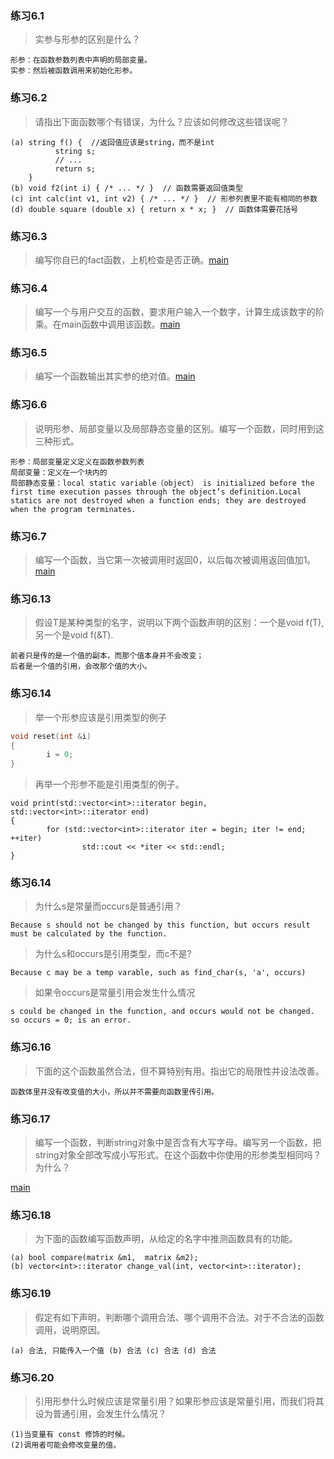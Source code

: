 ### 练习6.1
>实参与形参的区别是什么？
```
形参：在函数参数列表中声明的局部变量。
实参：然后被函数调用来初始化形参。
```

### 练习6.2
>请指出下面函数哪个有错误，为什么？应该如何修改这些错误呢？
```
(a) string f() {  //返回值应该是string，而不是int
          string s;
          // ...
          return s;
    }
(b) void f2(int i) { /* ... */ }  // 函数需要返回值类型
(c) int calc(int v1, int v2) { /* ... */ }  // 形参列表里不能有相同的参数
(d) double square (double x) { return x * x; }  // 函数体需要花括号
```

### 练习6.3
>编写你自已的fact函数，上机检查是否正确。[main](ex6.3.cpp)

### 练习6.4
>编写一个与用户交互的函数，要求用户输入一个数字，计算生成该数字的阶乘。在main函数中调用该函数。[main](ex6.4.cpp)

### 练习6.5
>编写一个函数输出其实参的绝对值。[main](ex6.5.cpp)

### 练习6.6
>说明形参、局部变量以及局部静态变量的区别。编写一个函数，同时用到这三种形式。
```
形参：局部变量定义定义在函数参数列表
局部变量：定义在一个块内的
局部静态变量：local static variable（object） is initialized before the first time execution passes through the object’s definition.Local statics are not destroyed when a function ends; they are destroyed when the program terminates.
```

### 练习6.7
> 编写一个函数，当它第一次被调用时返回0，以后每次被调用返回值加1。[main](ex6.7.cpp)

### 练习6.13
>假设T是某种类型的名字，说明以下两个函数声明的区别：一个是void f(T), 另一个是void f(&T).
```
前者只是传的是一个值的副本，而那个值本身并不会改变；
后者是一个值的引用，会改那个值的大小。
```

### 练习6.14
>举一个形参应该是引用类型的例子
```cpp
void reset(int &i)
{
        i = 0;
}
```

>再举一个形参不能是引用类型的例子。
```
void print(std::vector<int>::iterator begin, std::vector<int>::iterator end)
{
        for (std::vector<int>::iterator iter = begin; iter != end; ++iter)
                std::cout << *iter << std::endl;
}
```
### 练习6.14
>为什么s是常量而occurs是普通引用？
```
Because s should not be changed by this function, but occurs result must be calculated by the function.
```
>为什么s和occurs是引用类型，而c不是?
```
Because c may be a temp varable, such as find_char(s, 'a', occurs)
```
>如果令occurs是常量引用会发生什么情况
```
s could be changed in the function, and occurs would not be changed. so occurs = 0; is an error.
```

### 练习6.16

>下面的这个函数虽然合法，但不算特别有用。指出它的局限性并设法改善。

```
函数体里并没有改变值的大小，所以并不需要向函数里传引用。
```

### 练习6.17

> 编写一个函数，判断string对象中是否含有大写字母。编写另一个函数，把string对象全部改写成小写形式。在这个函数中你使用的形参类型相同吗？为什么？

[main](ex6.17.cpp)

### 练习6.18
> 为下面的函数编写函数声明，从给定的名字中推测函数具有的功能。
```
(a) bool compare(matrix &m1,  matrix &m2);
(b) vector<int>::iterator change_val(int, vector<int>::iterator);
```
### 练习6.19
>假定有如下声明，判断哪个调用合法、哪个调用不合法。对于不合法的函数调用，说明原因。
```
(a) 合法, 只能传入一个值 (b) 合法 (c) 合法 (d) 合法
```

### 练习6.20
> 引用形参什么时候应该是常量引用？如果形参应该是常量引用，而我们将其设为普通引用，会发生什么情况？

```
(1)当变量有 const 修饰的时候。
(2)调用者可能会修改变量的值。
```
